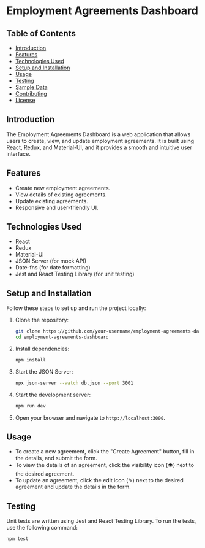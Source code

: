 # Employment Agreements Dashboard

## Table of Contents

- [Introduction](#introduction)
- [Features](#features)
- [Technologies Used](#technologies-used)
- [Setup and Installation](#setup-and-installation)
- [Usage](#usage)
- [Testing](#testing)
- [Sample Data](#sample-data)
- [Contributing](#contributing)
- [License](#license)

## Introduction

The Employment Agreements Dashboard is a web application that allows users to create, view, and update employment agreements. It is built using React, Redux, and Material-UI, and it provides a smooth and intuitive user interface.

## Features

- Create new employment agreements.
- View details of existing agreements.
- Update existing agreements.
- Responsive and user-friendly UI.

## Technologies Used

- React
- Redux
- Material-UI
- JSON Server (for mock API)
- Date-fns (for date formatting)
- Jest and React Testing Library (for unit testing)

## Setup and Installation

Follow these steps to set up and run the project locally:

1. Clone the repository:

   ```sh
   git clone https://github.com/your-username/employment-agreements-dashboard.git
   cd employment-agreements-dashboard
   ```

2. Install dependencies:

   ```sh
   npm install
   ```

3. Start the JSON Server:

   ```sh
   npx json-server --watch db.json --port 3001
   ```

4. Start the development server:

   ```sh
   npm run dev
   ```

5. Open your browser and navigate to `http://localhost:3000`.

## Usage

- To create a new agreement, click the "Create Agreement" button, fill in the details, and submit the form.
- To view the details of an agreement, click the visibility icon (👁️) next to the desired agreement.
- To update an agreement, click the edit icon (✎) next to the desired agreement and update the details in the form.

## Testing

Unit tests are written using Jest and React Testing Library. To run the tests, use the following command:

```sh
npm test
```
